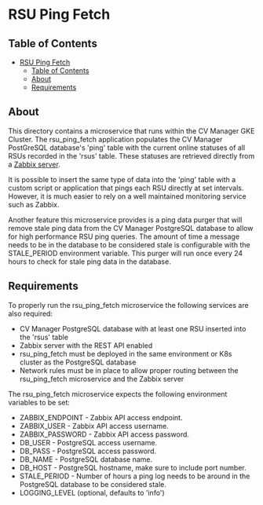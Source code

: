 # RSU Ping Fetch

## Table of Contents

- [RSU Ping Fetch](#rsu-ping-fetch)
  - [Table of Contents](#table-of-contents)
  - [About ](#about-)
  - [Requirements ](#requirements-)

## About <a name = "about"></a>

This directory contains a microservice that runs within the CV Manager GKE Cluster. The rsu_ping_fetch application populates the CV Manager PostGreSQL database's 'ping' table with the current online statuses of all RSUs recorded in the 'rsus' table. These statuses are retrieved directly from a [Zabbix server](https://www.zabbix.com/).

It is possible to insert the same type of data into the 'ping' table with a custom script or application that pings each RSU directly at set intervals. However, it is much easier to rely on a well maintained monitoring service such as Zabbix.

Another feature this microservice provides is a ping data purger that will remove stale ping data from the CV Manager PostgreSQL database to allow for high performance RSU ping queries. The amount of time a message needs to be in the database to be considered stale is configurable with the STALE_PERIOD environment variable. This purger will run once every 24 hours to check for stale ping data in the database.

## Requirements <a name = "requirements"></a>

To properly run the rsu_ping_fetch microservice the following services are also required:

- CV Manager PostgreSQL database with at least one RSU inserted into the 'rsus' table
- Zabbix server with the REST API enabled
- rsu_ping_fetch must be deployed in the same environment or K8s cluster as the PostgreSQL database
- Network rules must be in place to allow proper routing between the rsu_ping_fetch microservice and the Zabbix server

The rsu_ping_fetch microservice expects the following environment variables to be set:

- ZABBIX_ENDPOINT - Zabbix API access endpoint.
- ZABBIX_USER - Zabbix API access username.
- ZABBIX_PASSWORD - Zabbix API access password.
- DB_USER - PostgreSQL access username.
- DB_PASS - PostgreSQL access password.
- DB_NAME - PostgreSQL database name.
- DB_HOST - PostgreSQL hostname, make sure to include port number.
- STALE_PERIOD - Number of hours a ping log needs to be around in the PostgreSQL database to be considered stale.
- LOGGING_LEVEL (optional, defaults to 'info')
